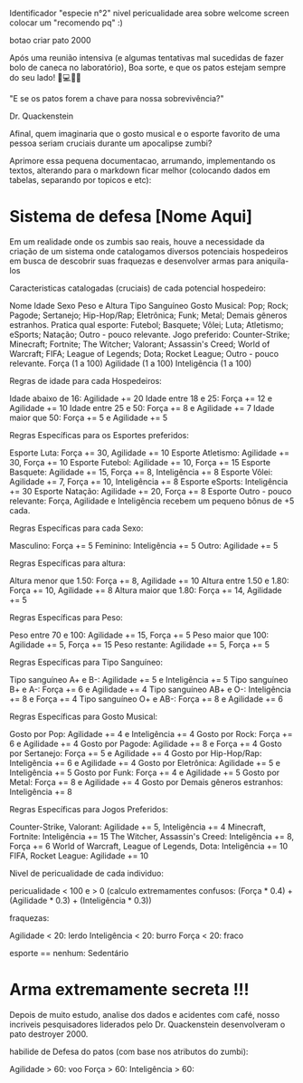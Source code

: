 Identificador "especie n°2"
nivel pericualidade
area sobre
welcome screen
colocar um "recomendo pq" :)

botao criar pato 2000

Após uma reunião intensiva (e algumas tentativas mal sucedidas de fazer bolo de caneca no laboratório),
Boa sorte, e que os patos estejam sempre do seu lado! 🦆💻🧟‍♂️

"E se os patos forem a chave para nossa sobrevivência?"

Dr. Quackenstein

Afinal, quem imaginaria que o gosto musical e o esporte favorito de uma pessoa seriam cruciais durante um apocalipse zumbi?

Aprimore essa pequena documentacao, arrumando, implementando os textos, alterando para o markdown ficar melhor
(colocando dados em tabelas, separando por topicos e etc):

# Sistema de defesa [Nome Aqui]

Em um realidade onde os zumbis sao reais, houve a necessidade da criação de um sistema onde catalogamos diversos potenciais
hospedeiros em busca de descobrir suas fraquezas e desenvolver armas para aniquila-los

Caracteristicas catalogadas (cruciais) de cada potencial hospedeiro:

Nome
Idade
Sexo
Peso e Altura
Tipo Sanguíneo
Gosto Musical: Pop; Rock; Pagode; Sertanejo; Hip-Hop/Rap; Eletrônica; Funk; Metal; Demais gêneros estranhos.
Pratica qual esporte: Futebol; Basquete; Vôlei; Luta; Atletismo; eSports; Natação; Outro - pouco relevante.
Jogo preferido: Counter-Strike; Minecraft; Fortnite; The Witcher; Valorant; Assassin's Creed; World of Warcraft; FIFA; League of Legends; Dota; Rocket League; Outro - pouco relevante.
Força (1 a 100)
Agilidade (1 a 100)
Inteligência (1 a 100)

Regras de idade para cada Hospedeiros:

Idade abaixo de 16: Agilidade += 20
Idade entre 18 e 25: Força += 12 e Agilidade += 10
Idade entre 25 e 50: Força += 8 e Agilidade += 7
Idade maior que 50: Força += 5 e Agilidade += 5

Regras Específicas para os Esportes preferidos:

Esporte Luta: Força += 30, Agilidade += 10
Esporte Atletismo: Agilidade += 30, Força += 10
Esporte Futebol: Agilidade += 10, Força += 15
Esporte Basquete: Agilidade += 15, Força += 8, Inteligência += 8
Esporte Vôlei: Agilidade += 7, Força += 10, Inteligência += 8
Esporte eSports: Inteligência += 30
Esporte Natação: Agilidade += 20, Força += 8
Esporte Outro - pouco relevante: Força, Agilidade e Inteligência recebem um pequeno bônus de +5 cada.

Regras Específicas para cada Sexo:

Masculino: Força += 5
Feminino: Inteligência += 5
Outro: Agilidade += 5

Regras Específicas para altura:

Altura menor que 1.50:  Força += 8, Agilidade += 10
Altura entre 1.50 e 1.80:  Força += 10, Agilidade += 8
Altura maior que 1.80:  Força += 14, Agilidade += 5

Regras Específicas para Peso:

Peso entre 70 e 100: Agilidade += 15, Força += 5
Peso maior que 100: Agilidade += 5, Força += 15
Peso restante: Agilidade += 5, Força += 5

Regras Específicas para Tipo Sanguíneo:

Tipo sanguíneo A+ e B-: Agilidade += 5 e Inteligência += 5
Tipo sanguíneo B+ e A-: Força += 6 e Agilidade += 4
Tipo sanguíneo AB+ e O-: Inteligência += 8 e Força += 4
Tipo sanguíneo O+ e AB-: Força += 8 e Agilidade += 6

Regras Específicas para Gosto Musical:

Gosto por Pop: Agilidade += 4 e Inteligência += 4
Gosto por Rock: Força += 6 e Agilidade += 4
Gosto por Pagode: Agilidade += 8 e Força += 4
Gosto por Sertanejo: Força += 5 e Agilidade += 4
Gosto por Hip-Hop/Rap: Inteligência += 6 e Agilidade += 4
Gosto por Eletrônica: Agilidade += 5 e Inteligência += 5
Gosto por Funk: Força += 4 e Agilidade += 5
Gosto por Metal: Força += 8 e Agilidade += 4
Gosto por Demais gêneros estranhos: Inteligência += 8

Regras Específicas para Jogos Preferidos:

Counter-Strike, Valorant: Agilidade += 5, Inteligência += 4
Minecraft, Fortnite: Inteligência += 15
The Witcher, Assassin's Creed: Inteligência += 8, Força += 6
World of Warcraft, League of Legends, Dota: Inteligência += 10
FIFA, Rocket League: Agilidade += 10


Nivel de pericualidade de cada individuo:

pericualidade < 100 e > 0 (calculo extremamentes confusos: (Força * 0.4) + (Agilidade * 0.3) + (Inteligência * 0.3))


fraquezas:

Agilidade < 20: lerdo
Inteligência < 20: burro
Força < 20: fraco

esporte == nenhum: Sedentário



# Arma extremamente secreta !!!

Depois de muito estudo, analise dos dados e acidentes com café, nosso incriveis pesquisadores liderados
pelo Dr. Quackenstein desenvolveram o pato destroyer 2000.

habilide de Defesa do patos (com base nos atributos do zumbi):

Agilidade > 60: voo
Força > 60: 
Inteligência > 60: